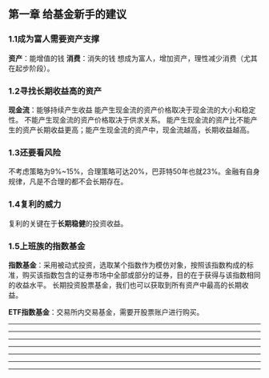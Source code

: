 ## 第一章 给基金新手的建议

### 1.1成为富人需要资产支撑
**资产**：能增值的钱
**消费**：消失的钱
想成为富人，增加资产，理性减少消费（尤其在起步阶段）。

### 1.2寻找长期收益高的资产
**现金流**：能够持续产生收益
能产生现金流的资产价格取决于现金流的大小和稳定性。
不能产生现金流的资产价格取决于供求关系。
能产生现金流的资产比不能产生的资产长期收益更高；能产生现金流的资产中，现金流越高，长期收益越高。

### 1.3还要看风险
不考虑策略为9%~15%，合理策略可达20%，巴菲特50年也就23%。金融有自身规律，凡是不合理的都不会长期存在。

### 1.4复利的威力
复利的关键在于**长期稳健**的投资收益。


### 1.5上班族的指数基金
**指数基金**：采用被动式投资，选取某个指数作为模仿对象，按照该指数构成的标准，购买该指数包含的证券市场中全部或部分的证券，目的在于获得与该指数相同的收益水平。
长期投资股票基金，我们也可以获取到所有资产中最高的长期收益。

**ETF指数基金**：交易所内交易基金，需要开股票账户进行购买。
****
****
****
****
****
****
****





